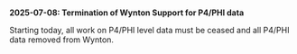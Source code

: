 <div class="alert alert-warning" role="alert" style="margin-top: 3ex" markdown="
1">
<strong>2025-07-08: Termination of Wynton Support for P4/PHI data</strong>

<p>Starting today, all work on P4/PHI level data must be ceased and all P4/PHI data removed from Wynton.
</p>

</div>
